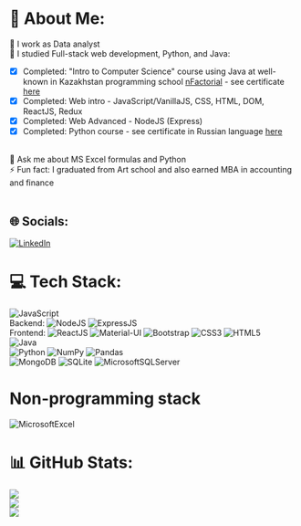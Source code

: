 # 💫 About Me:
🔭 I work as Data analyst
<br>🌱 I studied Full-stack web development, Python, and Java:
<br>
- [x] Completed: "Intro to Computer Science" course using Java at well-known in Kazakhstan programming school [nFactorial](https://www.nfactorial.school/) - see certificate [here](https://drive.google.com/file/d/1eQ6VO8e3IEbsjv7IdFobh41SuQBkdWnR/view?usp=sharing)
- [x] Completed: Web intro - JavaScript/VanillaJS, CSS, HTML, DOM, ReactJS, Redux<br>
- [x] Completed: Web Advanced - NodeJS (Express)
- [x] Completed: Python course - see certificate in Russian language [here](https://drive.google.com/file/d/1s8ujPfSZ6dlatddINsu-yZMb6MwIf9HY/view?usp=sharing)
<br>
💬 Ask me about MS Excel formulas and Python<br>⚡ Fun fact: I graduated from Art school and also earned MBA in accounting and finance<br><br>



## 🌐 Socials:
[![LinkedIn](https://img.shields.io/badge/LinkedIn-%230077B5.svg?logo=linkedin&logoColor=white)](https://linkedin.com/in/arsenbaiseupov) 

# 💻 Tech Stack:
![JavaScript](https://img.shields.io/badge/javascript-%23323330.svg?style=for-the-badge&logo=javascript&logoColor=%23F7DF1E) 
<br> Backend: ![NodeJS](https://img.shields.io/badge/Node.js-43853D?style=for-the-badge&logo=node.js&logoColor=white) ![ExpressJS](https://img.shields.io/badge/Express.js-404D59?style=for-the-badge) 
<br> Frontend: ![ReactJS](https://img.shields.io/badge/React-20232A?style=for-the-badge&logo=react&logoColor=61DAFB) ![Material-UI](https://img.shields.io/badge/Material--UI-0081CB?style=for-the-badge&logo=material-ui&logoColor=white) ![Bootstrap](https://img.shields.io/badge/Bootstrap-563D7C?style=for-the-badge&logo=bootstrap&logoColor=white) ![CSS3](https://img.shields.io/badge/css3-%231572B6.svg?style=for-the-badge&logo=css3&logoColor=white) ![HTML5](https://img.shields.io/badge/html5-%23E34F26.svg?style=for-the-badge&logo=html5&logoColor=white) 
<br>![Java](https://img.shields.io/badge/java-%23ED8B00.svg?style=for-the-badge&logo=java&logoColor=white)
<br>![Python](https://img.shields.io/badge/python-3670A0?style=for-the-badge&logo=python&logoColor=ffdd54) ![NumPy](https://img.shields.io/badge/numpy-%23013243.svg?style=for-the-badge&logo=numpy&logoColor=white) ![Pandas](https://img.shields.io/badge/pandas-%23150458.svg?style=for-the-badge&logo=pandas&logoColor=white)
<br>![MongoDB](https://img.shields.io/badge/MongoDB-4EA94B?style=for-the-badge&logo=mongodb&logoColor=white) ![SQLite](https://img.shields.io/badge/sqlite-%2307405e.svg?style=for-the-badge&logo=sqlite&logoColor=white) ![MicrosoftSQLServer](https://img.shields.io/badge/Microsoft%20SQL%20Sever-CC2927?style=for-the-badge&logo=microsoft%20sql%20server&logoColor=white)
# Non-programming stack
![MicrosoftExcel](https://img.shields.io/badge/Microsoft_Excel-217346?style=for-the-badge&logo=microsoft-excel&logoColor=white)
# 📊 GitHub Stats:
![](https://github-readme-stats.vercel.app/api?username=arsenbai&theme=dark&hide_border=false&include_all_commits=false&count_private=false)<br/>
![](https://github-readme-streak-stats.herokuapp.com/?user=arsenbai&theme=dark&hide_border=false)<br/>
![](https://github-readme-stats.vercel.app/api/top-langs/?username=arsenbai&theme=dark&hide_border=false&include_all_commits=false&count_private=false&layout=compact)
